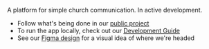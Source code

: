 A platform for simple church communication. In active development.

- Follow what's being done in our [public project](https://github.com/users/NolanPic/projects/1/views/1)
- To run the app locally, check out our [Development Guide](https://churchfeed.slab.com/posts/development-guide-uwjbcsup?shr=t4rxzcvq65ztqdtahlzdm6dp)
- See our [Figma design](https://www.figma.com/design/MkebINrtaE1UsgSQk54P9N/feed.church?node-id=0-1&p=f&t=HO8kqoPjE1ItrOZr-0) for a visual idea of where we're headed
